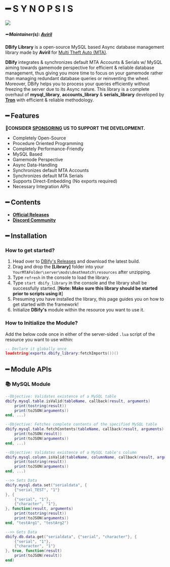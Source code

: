 # ━ S Y N O P S I S

![](https://raw.githubusercontent.com/ov-sa/DBify-Library/Documentation/assets/dbify_banner.png)

##### ━ Maintainer(s): [Aviril](https://github.com/Aviril)

**DBify Library** is a open-source MySQL based Async database management library made by **Aviril** for [Multi Theft Auto \(MTA\)](https://multitheftauto.com/).

**DBify** integrates & synchronizes default MTA Accounts & Serials w/ MySQL aiming towards gamemode perspective for efficient & reliable database management, thus giving you more time to focus on your gamemode rather than managing redundant database queries or reinventing the wheel. Moreover, DBify helps you to process your queries efficiently without freezing the server due to its Async nature. This library is a complete overhaul of **mysql_library**, **accounts_library** & **serials_library** developed by **[Tron](https://github.com/OvileAmriam)** with efficient & reliable methodology.

## ━ Features

💎**CONSIDER** [**SPONSORING**](https://ko-fi.com/ovileamriam) **US TO SUPPORT THE DEVELOPMENT.**

* Completely Open-Source
* Procedure Oriented Programming
* Completely Performance-Friendly
* MySQL Based
* Gamemode Perspective
* Async Data-Handling
* Synchronizes default MTA Accounts
* Synchronizes default MTA Serials
* Supports Direct-Embedding (No exports required)
* Necessary Integration APIs

## ━ Contents

* [**Official Releases**](https://github.com/OvileAmriam/MTA-DBify-Library/releases)
* [**Discord Community**](http://discord.gg/sVCnxPW)

## ━ Installation

### How to get started?

1. Head over to [DBify's Releases](https://github.com/ov-sa/DBify-Library/releases) and download the latest build.
2. Drag and drop the **\[Library\]** folder into your `YourMTAFolder\server\mods\deathmatch\resources` after unzipping.
3. Type `refresh` in the console to load the library.
4. Type `start dbify_library` in the console and the library shall be successfully started. [**Note: Make sure this library should be started prior to scripts using it**]
5. Presuming you have installed the library, this page guides you on how to get started with the framework!
6. Initialize **DBify's** module within the resource you want to use it.

### How to Initialize the Module?

Add the below code once in either of the server-sided `.lua` script of the resource you want to use within:

```lua
-- Declare it globally once
loadstring(exports.dbify_library:fetchImports())()
```

## ━ Module APIs

### 📚 MySQL Module
```lua
--Objective: Validates existence of a MySQL table
dbify.mysql.table.isValid(tableName, callback(result, arguments)
    print(tostring(result))
    print(toJSON(arguments))
end, ...)

--Objective: Fetches complete contents of the specified MySQL table
dbify.mysql.table.fetchContents(tableName, callback(result, arguments)
    print(toJSON(result))
    print(toJSON(arguments))
end, ...)

--Objective: Validates existence of a MySQL table's column
dbify.mysql.column.isValid(tableName, columnName, callback(result, arguments)
    print(tostring(result))
    print(toJSON(arguments))
end, ...)

-->> Sets Data
dbify.mysql.data.set("serialdata", {
    {"serial_TEST", "1"}
}, {
    {"serial", "1"},
    {"character", "1"},
}, function(result, arguments)
    print(tostring(result))
    print(toJSON(arguments))
end, "testArg1", "testArg2")

-->> Gets Data
dbify.db.data.get("serialdata", {"serial", "character"}, {
    {"serial", "1"},
    {"character", "1"}
}, true, function(result)
    print(toJSON(result))
end)
```
